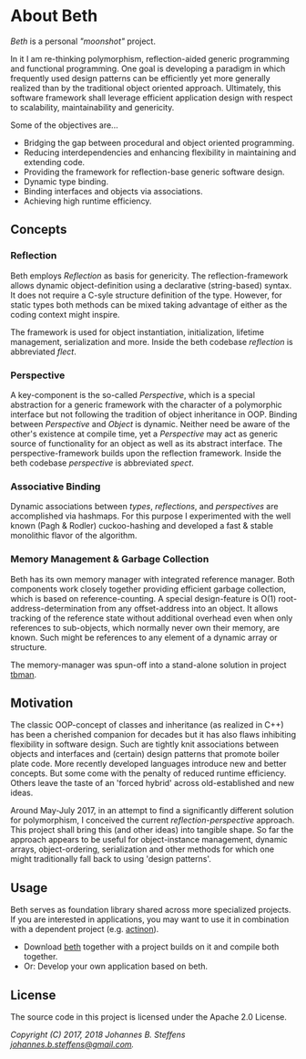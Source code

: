 # About Beth

*Beth* is a personal *"moonshot"* project.

In it I am re-thinking polymorphism, reflection-aided generic programming and functional programming. One goal is developing a paradigm in which frequently used design patterns can be efficiently yet more generally realized than by the traditional object oriented approach. Ultimately, this software framework shall leverage efficient application design with respect to scalability, maintainability and genericity.

Some of the objectives are...
   * Bridging the gap between procedural and object oriented programming.
   * Reducing interdependencies and enhancing flexibility in maintaining and extending code.
   * Providing the framework for reflection-base generic software design.
   * Dynamic type binding.
   * Binding interfaces and objects via associations.
   * Achieving high runtime efficiency.

## Concepts

### Reflection
Beth employs *Reflection* as basis for genericity. The reflection-framework allows dynamic object-definition using a declarative (string-based) syntax. It does not require a C-syle structure definition of the type. However, for static types both methods can be mixed taking advantage of either as the coding context might inspire.

The framework is used for object instantiation, initialization, lifetime management, serialization and more. Inside the beth codebase *reflection* is abbreviated *flect*.

### Perspective
A key-component is the so-called *Perspective*, which is a special abstraction for a generic framework with the character of a polymorphic interface but not following the tradition of object inheritance in OOP. Binding between *Perspective* and *Object* is dynamic. Neither need be aware of the other's existence at compile time, yet a *Perspective* may act as generic source of functionality for an object as well as its abstract interface. The perspective-framework builds upon the reflection framework. Inside the beth codebase *perspective* is abbreviated *spect*.

### Associative Binding
Dynamic associations between *types*, *reflections*, and *perspectives* are accomplished via hashmaps. For this purpose I experimented with the well known (Pagh & Rodler) cuckoo-hashing and developed a fast & stable monolithic flavor of the algorithm.

### Memory Management & Garbage Collection
Beth has its own memory manager with integrated reference manager. Both components work closely together providing efficient garbage collection, which is based on reference-counting. A special design-feature is O(1) root-address-determination from any offset-address into an object. It allows tracking of the reference state without additional overhead even when only references to sub-objects, which normally never own their memory, are known. Such might be references to any element of a dynamic array or structure.

The memory-manager was spun-off into a stand-alone solution in project [tbman](https://github.com/johsteffens/tbman).

## Motivation
The classic OOP-concept of classes and inheritance (as realized in C++) has been a cherished companion for decades but it has also flaws inhibiting flexibility in software design. Such are tightly knit associations between objects and interfaces and (certain) design patterns that promote boiler plate code. More recently developed languages introduce new and better concepts. But some come with the penalty of reduced runtime efficiency. Others leave the taste of an 'forced hybrid' across old-established and new ideas.

Around May-July 2017, in an attempt to find a significantly different solution for polymorphism, I conceived the current *reflection-perspective* approach. This project shall bring this (and other ideas) into tangible shape. So far the approach appears to be useful for object-instance management, dynamic arrays, object-ordering, serialization and other methods for which one might traditionally fall back to using 'design patterns'.

## Usage
Beth serves as foundation library shared across more specialized projects. If you are interested in applications, you may want to use it in combination with a dependent project (e.g. [actinon](https://github.com/johsteffens/actinon)). 

   * Download [beth](https://github.com/johsteffens/beth) together with a project builds on it and compile both together.
   * Or: Develop your own application based on beth.

## License

The source code in this project is licensed under the Apache 2.0 License. 

*Copyright (C) 2017, 2018 Johannes B. Steffens johannes.b.steffens@gmail.com.*

